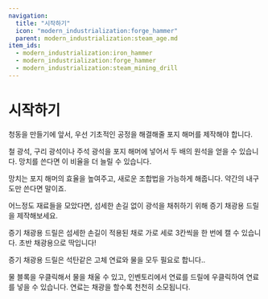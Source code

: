 ```yaml
---
navigation:
  title: "시작하기"
  icon: "modern_industrialization:forge_hammer"
  parent: modern_industrialization:steam_age.md
item_ids:
  - modern_industrialization:iron_hammer
  - modern_industrialization:forge_hammer
  - modern_industrialization:steam_mining_drill
---
```


# 시작하기

청동을 만들기에 앞서, 우선 기초적인 공정을 해결해줄 포지 해머를 제작해야 합니다.

철 광석, 구리 광석이나 주석 광석을 포지 해머에 넣어서 두 배의 원석을 얻을 수 있습니다. 망치를 쓴다면 이 비율을 더 늘릴 수 있습니다.

망치는 포지 해머의 효율을 높여주고, 새로운 조합법을 가능하게 해줍니다. 약간의 내구도만 쓴다면 말이죠.

<Recipe id="modern_industrialization:materials/iron/craft/hammer" />

어느정도 재료들을 모았다면, 섬세한 손길 없이 광석을 채취하기 위해 증기 채광용 드릴을 제작해보세요.

<Recipe id="modern_industrialization:forge_hammer" />

증기 채광용 드릴은 섬세한 손길이 적용된 채로 가로 세로 3칸씩을 한 번에 캘 수 있습니다. 초반 채광용으로 딱입니다!

<Recipe id="modern_industrialization:tools/steam_mining_drill" />

증기 채광용 드릴은 석탄같은 고체 연료와 물을 모두 필요로 합니다..

물 블록을 우클릭해서 물을 채울 수 있고, 인벤토리에서 연료를 드릴에 우클릭하여 연료를 넣을 수 있습니다. 연료는 채광을 할수록 천천히 소모됩니다.

